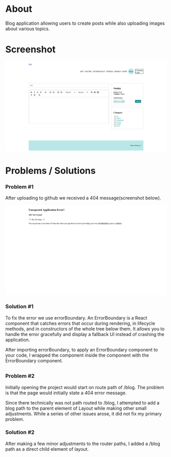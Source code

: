 # About
Blog application allowing users to create posts while also uploading images about various topics. 

# Screenshot
<img src="screenshot.png" />

# Problems / Solutions
<h3>Problem #1</h3>
<p>After uploading to github we received a 404 message(screenshot below).</p>
<img src="screenshot-error.png" />
<h3>Solution #1</h3>
<p>To fix the error we use errorBoundary. An ErrorBoundary is a React component that catches errors that occur during rendering, in lifecycle methods, and in constructors of the whole tree below them. It allows you to handle the error gracefully and display a fallback UI instead of crashing the application. </p>
<p>After importing errorBoundary, to apply an ErrorBoundary component to your code, I wrapped the <Outlet /> component inside the <Layout /> component with the ErrorBoundary component.</p>
<h2></h2>
<h3>Problem #2</h3>
<p>Initially opening the project would start on route path of /blog. The problem is that the page would initially state a 404 error message.</p>
<p>Since there technically was not path routed to /blog, I attempted to add a blog path to the parent element of Layout while making other small adjustments. While a series of other issues arose, it did not fix my primary problem.</p>
<h3>Solution #2</h3>
<p>After making a few minor adjustments to the router paths, I added a /blog path as a direct child element of layout.</p>
 
